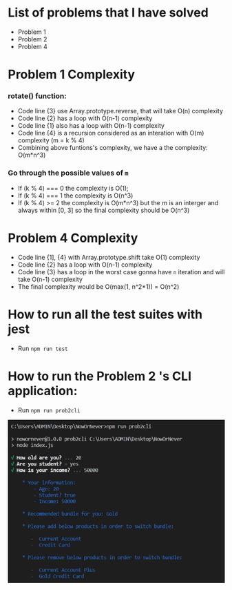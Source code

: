 # List of problems that I have solved
- Problem 1
- Problem 2
- Problem 4

# Problem 1 Complexity

### rotate() function:
- Code line {3} use Array.prototype.reverse, that will take O(n) complexity
- Code line {2} has a loop with O(n-1) complexity
- Code line {1} also has a loop with O(n-1) complexity
- Code line {4} is a recursion considered as an interation with O(m) complexity (m = k % 4)
- Combining above funtions's complexity, we have a the complexity: O(m*n^3)

### Go through the possible values of `m`
- If (k % 4) === 0 the complexity is O(1);
- If (k % 4) === 1 the complexity is O(n^3)
- If (k % 4) >= 2 the complexity is O(m*n^3) 
but the m is an interger and always within [0, 3] so the final complexity should be O(n^3)

# Problem 4 Complexity
- Code line {1], {4} with Array.prototype.shift take O(1) complexity
- Code line {2} has a loop with O(n-1) complexity
- Code line {3} has a loop in the worst case gonna have `n` iteration and will take O(n-1) complexity
- The final complexity would be O(max(1, n^2*1)) = O(n^2)

# How to run all the test suites with jest

- Run `npm run test`

# How to run the Problem 2 's CLI application:

- Run `npm run prob2cli`

![cli screenshot](https://raw.githubusercontent.com/huynhphuchuy/nowornever/master/cli.png)
